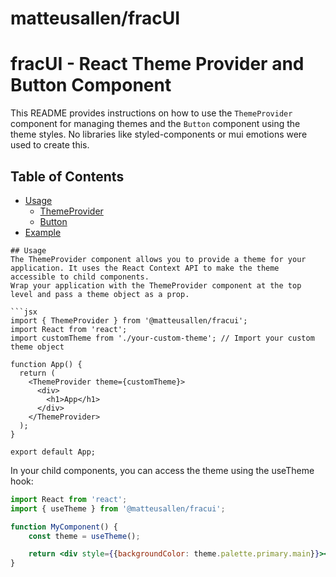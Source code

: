 # matteusallen/fracUI

# fracUI - React Theme Provider and Button Component

This README provides instructions on how to use the `ThemeProvider` component for managing themes and the `Button` component using the theme styles. No libraries like styled-components or mui emotions were used to create this.

## Table of Contents

- [Usage](#usage)
  - [ThemeProvider](#themeprovider)
  - [Button](#button)
- [Example](#example)
  
```
## Usage
The ThemeProvider component allows you to provide a theme for your application. It uses the React Context API to make the theme accessible to child components. 
Wrap your application with the ThemeProvider component at the top level and pass a theme object as a prop.

```jsx
import { ThemeProvider } from '@matteusallen/fracui';
import React from 'react';
import customTheme from './your-custom-theme'; // Import your custom theme object

function App() {
  return (
    <ThemeProvider theme={customTheme}>
      <div>
        <h1>App</h1>
      </div>
    </ThemeProvider>
  );
}

export default App;
```
In your child components, you can access the theme using the useTheme hook:

```jsx
import React from 'react';
import { useTheme } from '@matteusallen/fracui';

function MyComponent() {
    const theme = useTheme();

    return <div style={{backgroundColor: theme.palette.primary.main}}></div>
}
```
